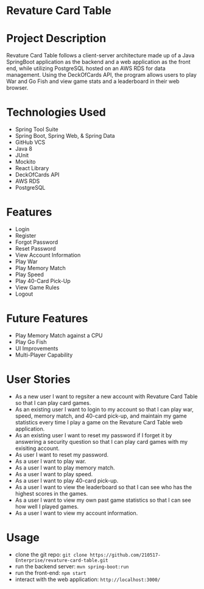 # Revature Card Table

# Project Description
Revature Card Table follows a client-server architecture made up of a Java SpringBoot application as the backend and a web application as the front end, while utilizing PostgreSQL hosted on an AWS RDS for data management. Using the DeckOfCards API, the program allows users to play War and Go Fish and view game stats and a leaderboard in their web browser.

# Technologies Used
- Spring Tool Suite
- Spring Boot, Spring Web, & Spring Data
- GitHub VCS
- Java 8
- JUnit
- Mockito
- React Library
- DeckOfCards API
- AWS RDS
- PostgreSQL

# Features
* Login
* Register
* Forgot Password
* Reset Password
* View Account Information
* Play War
* Play Memory Match
* Play Speed
* Play 40-Card Pick-Up
* View Game Rules
* Logout

# Future Features
* Play Memory Match against a CPU
* Play Go Fish
* UI Improvements
* Multi-Player Capability

# User Stories
* As a new user I want to regsiter a new account with Revature Card Table so that I can play card games.
* As an existing user I want to login to my account so that I can play war, speed, memory match, and 40-card pick-up, and maintain my game statistics every time I play a game on the Revature Card Table web application.
* As an existing user I want to reset my password if I forget it by answering a security question so that I can play card games with my exisiting account.
* As user I want to reset my password.
* As a user I want to play war.
* As a user I want to play memory match.
* As a user I want to play speed.
* As a user I want to play 40-card pick-up.
* As a user I want to view the leaderboard so that I can see who has the highest scores in the games.
* As a user I want to view my own past game statistics so that I can see how well I played games.
* As a user I want to view my account information.

# Usage
- clone the git repo: `git clone https://github.com/210517-Enterprise/revature-card-table.git`
- run the backend server: `mvn spring-boot:run`
- run the front-end: `npm start`
- interact with the web application: `http://localhost:3000/`
